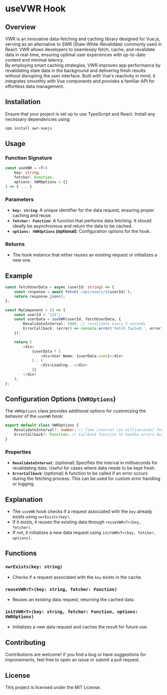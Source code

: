 # useVWR Hook

## Overview

VWR is an innovative data-fetching and caching library designed for Vue.js, serving as an alternative to SWR (Stale-While-Revalidate) commonly used in React. VWR allows developers to seamlessly fetch, cache, and revalidate data in real-time, ensuring optimal user experiences with up-to-date content and minimal latency. \
By employing smart caching strategies, VWR improves app performance by revalidating stale data in the background and delivering fresh results without disrupting the user interface. Built with Vue's reactivity in mind, it integrates smoothly with Vue components and provides a familiar API for effortless data management.

## Installation

Ensure that your project is set up to use TypeScript and React. Install any necessary dependencies using:

```bash
npm install vwr-vuejs
```

## Usage

### Function Signature

```typescript
const useVWR = <T>(
    key: string,
    fetcher: Function,
    options: VWROptions = {}
) => { ... }
```

### Parameters

- **`key: string`**: A unique identifier for the data request, ensuring proper caching and reuse.
- **`fetcher: Function`**: A function that performs data fetching. It should ideally be asynchronous and return the data to be cached.
- **`options: VWROptions` (optional)**: Configuration options for the hook.

### Returns

- The hook instance that either reuses an existing request or initializes a new one.

## Example

```typescript
const fetchUserData = async (userId: string) => {
    const response = await fetch(`/api/users/${userId}`);
    return response.json();
};

const MyComponent = () => {
    const userId = '123';
    const userData = useVWR(userId, fetchUserData, {
        RevalidateInterval: 5000, // revalidate every 5 seconds
        ErrorCallback: (error) => console.error('Fetch failed:', error)
    });

    return (
        <div>
            {userData ? (
                <div>User Name: {userData.name}</div>
            ) : (
                <div>Loading...</div>
            )}
        </div>
    );
};
```

## Configuration Options (`VWROptions`)

The `VWROptions` class provides additional options for customizing the behavior of the `useVWR` hook:

```typescript
export default class VWROptions {
    RevalidateInterval?: number; // Time interval (in milliseconds) for revalidating the data.
    ErrorCallback?: Function; // Callback function to handle errors during the fetch.
}
```

### Properties

- **`RevalidateInterval`**: (optional) Specifies the interval in milliseconds for revalidating data. Useful for cases where data needs to be kept fresh.
- **`ErrorCallback`**: (optional) A function to be called if an error occurs during the fetching process. This can be used for custom error handling or logging.

## Explanation

- The `useVWR` hook checks if a request associated with the `key` already exists using `vwrExists(key)`.
- If it exists, it reuses the existing data through `reuseVWR<T>(key, fetcher)`.
- If not, it initializes a new data request using `initVWR<T>(key, fetcher, options)`.

## Functions

### `vwrExists(key: string)`

- Checks if a request associated with the `key` exists in the cache.

### `reuseVWR<T>(key: string, fetcher: Function)`

- Reuses an existing data request, returning the cached data.

### `initVWR<T>(key: string, fetcher: Function, options: VWROptions)`

- Initializes a new data request and caches the result for future use.

## Contributing

Contributions are welcome! If you find a bug or have suggestions for improvements, feel free to open an issue or submit a pull request.

## License

This project is licensed under the MIT License.
